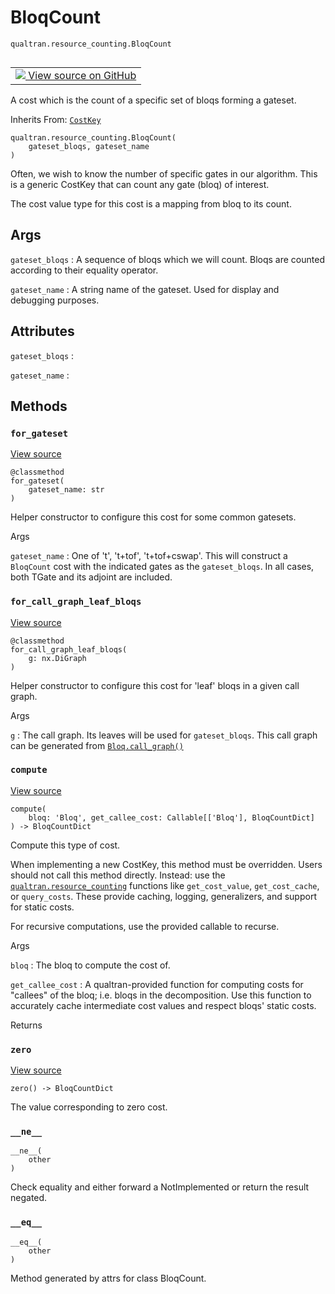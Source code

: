 # BloqCount
`qualtran.resource_counting.BloqCount`


<table class="tfo-notebook-buttons tfo-api nocontent" align="left">
<td>
  <a target="_blank" href="https://github.com/quantumlib/Qualtran/blob/main/qualtran/resource_counting/_bloq_counts.py#L48-L122">
    <img src="https://www.tensorflow.org/images/GitHub-Mark-32px.png" />
    View source on GitHub
  </a>
</td>
</table>



A cost which is the count of a specific set of bloqs forming a gateset.

Inherits From: [`CostKey`](../../qualtran/resource_counting/CostKey.md)

<pre class="devsite-click-to-copy prettyprint lang-py tfo-signature-link">
<code>qualtran.resource_counting.BloqCount(
    gateset_bloqs, gateset_name
)
</code></pre>



<!-- Placeholder for "Used in" -->

Often, we wish to know the number of specific gates in our algorithm. This is a generic
CostKey that can count any gate (bloq) of interest.

The cost value type for this cost is a mapping from bloq to its count.

<h2 class="add-link">Args</h2>

`gateset_bloqs`<a id="gateset_bloqs"></a>
: A sequence of bloqs which we will count. Bloqs are counted according
  to their equality operator.

`gateset_name`<a id="gateset_name"></a>
: A string name of the gateset. Used for display and debugging purposes.






<h2 class="add-link">Attributes</h2>

`gateset_bloqs`<a id="gateset_bloqs"></a>
: &nbsp;

`gateset_name`<a id="gateset_name"></a>
: &nbsp;




## Methods

<h3 id="for_gateset"><code>for_gateset</code></h3>

<a target="_blank" class="external" href="https://github.com/quantumlib/Qualtran/blob/main/qualtran/resource_counting/_bloq_counts.py#L66-L87">View source</a>

<pre class="devsite-click-to-copy prettyprint lang-py tfo-signature-link">
<code>@classmethod</code>
<code>for_gateset(
    gateset_name: str
)
</code></pre>

Helper constructor to configure this cost for some common gatesets.


Args

`gateset_name`
: One of 't', 't+tof', 't+tof+cswap'. This will construct a
  `BloqCount` cost with the indicated gates as the `gateset_bloqs`. In all
  cases, both TGate and its adjoint are included.




<h3 id="for_call_graph_leaf_bloqs"><code>for_call_graph_leaf_bloqs</code></h3>

<a target="_blank" class="external" href="https://github.com/quantumlib/Qualtran/blob/main/qualtran/resource_counting/_bloq_counts.py#L89-L98">View source</a>

<pre class="devsite-click-to-copy prettyprint lang-py tfo-signature-link">
<code>@classmethod</code>
<code>for_call_graph_leaf_bloqs(
    g: nx.DiGraph
)
</code></pre>

Helper constructor to configure this cost for 'leaf' bloqs in a given call graph.


Args

`g`
: The call graph. Its leaves will be used for `gateset_bloqs`. This call graph
  can be generated from <a href="../../qualtran/Bloq.html#call_graph"><code>Bloq.call_graph()</code></a>




<h3 id="compute"><code>compute</code></h3>

<a target="_blank" class="external" href="https://github.com/quantumlib/Qualtran/blob/main/qualtran/resource_counting/_bloq_counts.py#L100-L115">View source</a>

<pre class="devsite-click-to-copy prettyprint lang-py tfo-signature-link">
<code>compute(
    bloq: 'Bloq', get_callee_cost: Callable[['Bloq'], BloqCountDict]
) -> BloqCountDict
</code></pre>

Compute this type of cost.

When implementing a new CostKey, this method must be overridden.
Users should not call this method directly. Instead: use the <a href="../../qualtran/resource_counting.html"><code>qualtran.resource_counting</code></a>
functions like `get_cost_value`, `get_cost_cache`, or `query_costs`. These provide
caching, logging, generalizers, and support for static costs.

For recursive computations, use the provided callable to recurse.

Args

`bloq`
: The bloq to compute the cost of.

`get_callee_cost`
: A qualtran-provided function for computing costs for "callees"
  of the bloq; i.e. bloqs in the decomposition. Use this function to accurately
  cache intermediate cost values and respect bloqs' static costs.




Returns




<h3 id="zero"><code>zero</code></h3>

<a target="_blank" class="external" href="https://github.com/quantumlib/Qualtran/blob/main/qualtran/resource_counting/_bloq_counts.py#L117-L119">View source</a>

<pre class="devsite-click-to-copy prettyprint lang-py tfo-signature-link">
<code>zero() -> BloqCountDict
</code></pre>

The value corresponding to zero cost.


<h3 id="__ne__"><code>__ne__</code></h3>

<pre class="devsite-click-to-copy prettyprint lang-py tfo-signature-link">
<code>__ne__(
    other
)
</code></pre>

Check equality and either forward a NotImplemented or return the result negated.


<h3 id="__eq__"><code>__eq__</code></h3>

<pre class="devsite-click-to-copy prettyprint lang-py tfo-signature-link">
<code>__eq__(
    other
)
</code></pre>

Method generated by attrs for class BloqCount.




